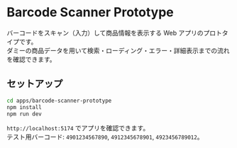 # Barcode Scanner Prototype

バーコードをスキャン（入力）して商品情報を表示する Web アプリのプロトタイプです。  
ダミーの商品データを用いて検索・ローディング・エラー・詳細表示までの流れを確認できます。

## セットアップ

```bash
cd apps/barcode-scanner-prototype
npm install
npm run dev
```

`http://localhost:5174` でアプリを確認できます。  
テスト用バーコード: `4901234567890`, `4912345678901`, `4923456789012`。
